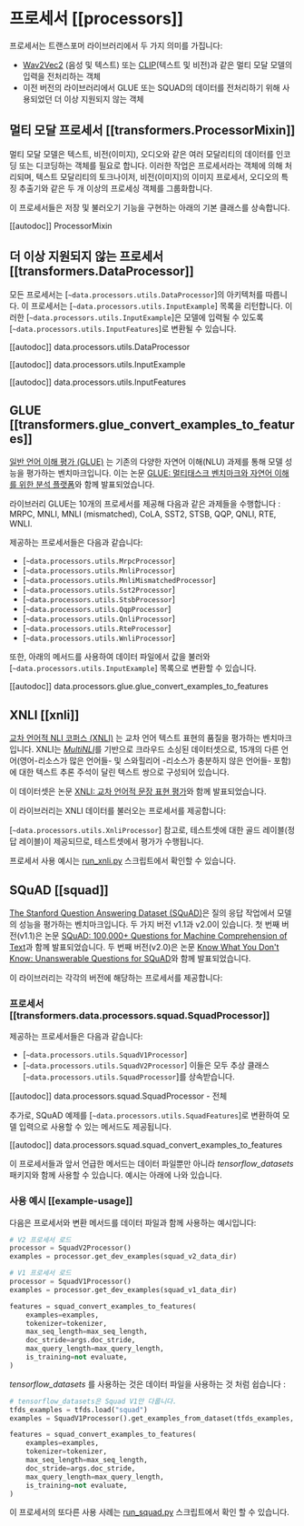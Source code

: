 <!--Copyright 2020 The HuggingFace Team. All rights reserved.

Licensed under the Apache License, Version 2.0 (the "License"); you may not use this file except in compliance with
the License. You may obtain a copy of the License at

http://www.apache.org/licenses/LICENSE-2.0

Unless required by applicable law or agreed to in writing, software distributed under the License is distributed on
an "AS IS" BASIS, WITHOUT WARRANTIES OR CONDITIONS OF ANY KIND, either express or implied. See the License for the
specific language governing permissions and limitations under the License.

⚠️ Note that this file is in Markdown but contain specific syntax for our doc-builder (similar to MDX) that may not be
rendered properly in your Markdown viewer.

-->

# 프로세서 [[processors]]

프로세서는 트랜스포머 라이브러리에서 두 가지 의미를 가집니다:
- [Wav2Vec2](../model_doc/wav2vec2) (음성 및 텍스트) 또는 [CLIP](../model_doc/clip)(텍스트 및 비전)과 같은 멀티 모달 모델의 입력을 전처리하는 객체
- 이전 버전의 라이브러리에서 GLUE 또는 SQUAD의 데이터를 전처리하기 위해 사용되었던 더 이상 지원되지 않는 객체

## 멀티 모달 프로세서 [[transformers.ProcessorMixin]]

멀티 모달 모델은 텍스트, 비전(이미지), 오디오와 같은 여러 모달리티의 데이터를 인코딩 또는 디코딩하는 객체를 필요로 합니다. 이러한 작업은 프로세서라는 객체에 의해 처리되며, 텍스트 모달리티의 토크나이저, 비전(이미지)의 이미지 프로세서, 오디오의 특징 추출기와 같은 두 개 이상의 프로세싱 객체를 그룹화합니다.

이 프로세서들은 저장 및 불러오기 기능을 구현하는 아래의 기본 클래스를 상속합니다.

[[autodoc]] ProcessorMixin

## 더 이상 지원되지 않는 프로세서 [[transformers.DataProcessor]]

모든 프로세서는 [`~data.processors.utils.DataProcessor`]의 아키텍처를 따릅니다. 
이 프로세서는 [`~data.processors.utils.InputExample`] 목록을 리턴합니다. 
이러한 [`~data.processors.utils.InputExample`]은 모델에 입력될 수 있도록 [`~data.processors.utils.InputFeatures`]로 변환될 수 있습니다.


[[autodoc]] data.processors.utils.DataProcessor

[[autodoc]] data.processors.utils.InputExample

[[autodoc]] data.processors.utils.InputFeatures

## GLUE [[transformers.glue_convert_examples_to_features]]

[일반 언어 이해 평가 (GLUE)](https://gluebenchmark.com/) 는 기존의 다양한 자연어 이해(NLU) 과제를 통해 모델 성능을 평가하는 벤치마크입니다. 이는 논문 [GLUE: 멀티태스크 벤치마크와 자연어 이해를 위한 분석 플랫폼](https://openreview.net/pdf?id=rJ4km2R5t7)와 함께 발표되었습니다.

라이브러리 GLUE는 10개의 프로세서를 제공해 다음과 같은 과제들을 수행합니다 : MRPC, MNLI, MNLI (mismatched), CoLA, SST2, STSB, QQP, QNLI, RTE, WNLI.

제공하는 프로세서들은 다음과 같습니다:

- [`~data.processors.utils.MrpcProcessor`]
- [`~data.processors.utils.MnliProcessor`]
- [`~data.processors.utils.MnliMismatchedProcessor`]
- [`~data.processors.utils.Sst2Processor`]
- [`~data.processors.utils.StsbProcessor`]
- [`~data.processors.utils.QqpProcessor`]
- [`~data.processors.utils.QnliProcessor`]
- [`~data.processors.utils.RteProcessor`]
- [`~data.processors.utils.WnliProcessor`]


또한, 아래의 메서드를 사용하여 데이터 파일에서 값을 불러와 [`~data.processors.utils.InputExample`] 목록으로 변환할 수 있습니다.

[[autodoc]] data.processors.glue.glue_convert_examples_to_features


## XNLI [[xnli]]
[교차 언어적 NLI 코퍼스 (XNLI)](https://www.nyu.edu/projects/bowman/xnli/) 는 교차 언어 텍스트 표현의 품질을 평가하는 벤치마크입니다. XNLI는 [*MultiNLI*](http://www.nyu.edu/projects/bowman/multinli/)를 기반으로 크라우드 소싱된 데이터셋으로, 15개의 다른 언어(영어-리소스가 많은 언어들- 및 스와힐리어 -리소스가 충분하지 않은 언어들- 포함)에 대한 텍스트 추론 주석이 달린 텍스트 쌍으로 구성되어 있습니다.

이 데이터셋은 논문 [XNLI: 교차 언어적 문장 표현 평가](https://arxiv.org/abs/1809.05053)와 함께 발표되었습니다.

이 라이브러리는 XNLI 데이터를 불러오는 프로세서를 제공합니다:

[`~data.processors.utils.XnliProcessor`]
참고로, 테스트셋에 대한 골드 레이블(정답 레이블)이 제공되므로, 테스트셋에서 평가가 수행됩니다.

프로세서 사용 예시는 [run_xnli.py](https://github.com/huggingface/transformers/tree/main/examples/pytorch/text-classification/run_xnli.py) 스크립트에서 확인할 수 있습니다.



## SQuAD [[squad]]
[The Stanford Question Answering Dataset (SQuAD)](https://rajpurkar.github.io/SQuAD-explorer//)은 질의 응답 작업에서 모델의 성능을 평가하는 벤치마크입니다. 두 가지 버전 v1.1과 v2.0이 있습니다. 첫 번째 버전(v1.1)은 논문 [SQuAD: 100,000+ Questions for Machine Comprehension of Text](https://arxiv.org/abs/1606.05250)과 함께 발표되었습니다. 두 번째 버전(v2.0)은 논문 [Know What You Don't Know: Unanswerable Questions for SQuAD](https://arxiv.org/abs/1806.03822)와 함께 발표되었습니다.

이 라이브러리는 각각의 버전에 해당하는 프로세서를 제공합니다:

### 프로세서 [[transformers.data.processors.squad.SquadProcessor]]

제공하는 프로세서들은 다음과 같습니다:

- [`~data.processors.utils.SquadV1Processor`]
- [`~data.processors.utils.SquadV2Processor`]
이들은 모두 추상 클래스 [`~data.processors.utils.SquadProcessor`]를 상속받습니다.

[[autodoc]] data.processors.squad.SquadProcessor - 전체

추가로, SQuAD 예제를 [`~data.processors.utils.SquadFeatures`]로 변환하여 모델 입력으로 사용할 수 있는 메서드도 제공됩니다.


[[autodoc]] data.processors.squad.squad_convert_examples_to_features

이 프로세서들과 앞서 언급한 메서드는 데이터 파일뿐만 아니라 *tensorflow_datasets* 패키지와 함께 사용할 수 있습니다. 예시는 아래에 나와 있습니다.


### 사용 예시 [[example-usage]]

다음은 프로세서와 변환 메서드를 데이터 파일과 함께 사용하는 예시입니다:

```python
# V2 프로세서 로드
processor = SquadV2Processor()
examples = processor.get_dev_examples(squad_v2_data_dir)

# V1 프로세서 로드
processor = SquadV1Processor()
examples = processor.get_dev_examples(squad_v1_data_dir)

features = squad_convert_examples_to_features(
    examples=examples,
    tokenizer=tokenizer,
    max_seq_length=max_seq_length,
    doc_stride=args.doc_stride,
    max_query_length=max_query_length,
    is_training=not evaluate,
)
```

 *tensorflow_datasets* 를 사용하는 것은 데이터 파일을 사용하는 것 처럼 쉽습니다 :

```python
# tensorflow_datasets은 Squad V1만 다룹니다.
tfds_examples = tfds.load("squad")
examples = SquadV1Processor().get_examples_from_dataset(tfds_examples, evaluate=evaluate)

features = squad_convert_examples_to_features(
    examples=examples,
    tokenizer=tokenizer,
    max_seq_length=max_seq_length,
    doc_stride=args.doc_stride,
    max_query_length=max_query_length,
    is_training=not evaluate,
)
```
이 프로세서의 또다른 사용 사례는 [run_squad.py](https://github.com/huggingface/transformers/tree/main/examples/legacy/question-answering/run_squad.py) 스크립트에서 확인 할 수 있습니다.
